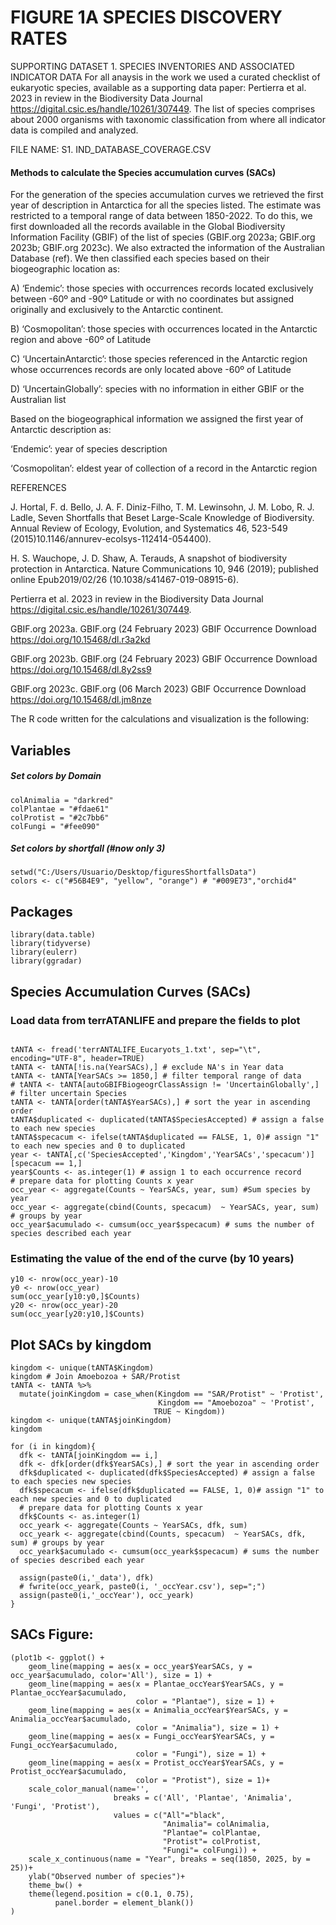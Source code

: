 
# FIGURE 1A SPECIES DISCOVERY RATES

SUPPORTING DATASET 1. SPECIES INVENTORIES AND ASSOCIATED INDICATOR DATA For all anaysis in the work we used a curated checklist of eukaryotic species, available as a supporting data paper: Pertierra et al. 2023 in review in the Biodiversity Data Journal https://digital.csic.es/handle/10261/307449. The list of species comprises about 2000 organisms with taxonomic classification from where all indicator data is compiled and analyzed. 

FILE NAME: S1. IND_DATABASE_COVERAGE.CSV

#### Methods to calculate the Species accumulation curves (SACs)

For the generation of the species accumulation curves we retrieved the first year of description in Antarctica for all the species listed. The estimate was restricted to a temporal range of data between 1850-2022. 
To do this, we first downloaded all the records available in the Global Biodiversity Information Facility (GBIF) of the list of species (GBIF.org 2023a; GBIF.org 2023b; GBIF.org 2023c). We also extracted the information of the Australian Database (ref). We then classified each species based on their biogeographic location as:

A)	‘Endemic’: those species with occurrences records located exclusively between -60º and -90º Latitude or with no coordinates but assigned originally and exclusively to the Antarctic continent.

B)	‘Cosmopolitan’: those species with occurrences located in the Antarctic region and above -60º of Latitude

C)	‘UncertainAntarctic’: those species referenced in the Antarctic region whose occurrences records are only located above -60º of Latitude

D)	‘UncertainGlobally’: species with no information in either GBIF or the Australian list

Based on the biogeographical information we assigned the first year of Antarctic description as:

‘Endemic’: year of species description

‘Cosmopolitan’: eldest year of collection of a record in the Antarctic region

REFERENCES

J. Hortal, F. d. Bello, J. A. F. Diniz-Filho, T. M. Lewinsohn, J. M. Lobo, R. J. Ladle, Seven Shortfalls that Beset Large-Scale Knowledge of Biodiversity. Annual Review of Ecology, Evolution, and Systematics 46, 523-549 (2015)10.1146/annurev-ecolsys-112414-054400).

H. S. Wauchope, J. D. Shaw, A. Terauds, A snapshot of biodiversity protection in Antarctica. Nature Communications 10, 946 (2019); published online Epub2019/02/26 (10.1038/s41467-019-08915-6).

Pertierra et al. 2023 in review in the Biodiversity Data Journal https://digital.csic.es/handle/10261/307449.

GBIF.org 2023a. GBIF.org (24 February 2023) GBIF Occurrence Download https://doi.org/10.15468/dl.r3a2kd

GBIF.org 2023b. GBIF.org (24 February 2023) GBIF Occurrence Download https://doi.org/10.15468/dl.8y2ss9

GBIF.org 2023c. GBIF.org (06 March 2023) GBIF Occurrence Download https://doi.org/10.15468/dl.jm8nze

The R code written for the calculations and visualization is the following:

## Variables

##### Set colors by Domain 

```{r}
colAnimalia = "darkred" 
colPlantae = "#fdae61" 
colProtist = "#2c7bb6" 
colFungi = "#fee090"
```

##### Set colors by shortfall (#now only 3)

```{r, message=FALSE, warning=FALSE}
setwd("C:/Users/Usuario/Desktop/figuresShortfallsData")
colors <- c("#56B4E9", "yellow", "orange") # "#009E73","orchid4"
```

## Packages

```{r message=FALSE, warning=FALSE}
library(data.table) 
library(tidyverse)
library(eulerr)
library(ggradar)
```

## Species Accumulation Curves (SACs)

### Load data from terrATANLIFE and prepare the fields to plot

```{r}

tANTA <- fread('terrANTALIFE_Eucaryots_1.txt', sep="\t", encoding="UTF-8", header=TRUE)
tANTA <- tANTA[!is.na(YearSACs),] # exclude NA's in Year data
tANTA <- tANTA[YearSACs >= 1850,] # filter temporal range of data
# tANTA <- tANTA[autoGBIFBiogeogrClassAssign != 'UncertainGlobally',] # filter uncertain Species
tANTA <- tANTA[order(tANTA$YearSACs),] # sort the year in ascending order 
tANTA$duplicated <- duplicated(tANTA$SpeciesAccepted) # assign a false to each new species 
tANTA$specacum <- ifelse(tANTA$duplicated == FALSE, 1, 0)# assign "1" to each new species and 0 to duplicated
year <- tANTA[,c('SpeciesAccepted','Kingdom','YearSACs','specacum')][specacum == 1,]
year$Counts <- as.integer(1) # assign 1 to each occurrence record
# prepare data for plotting Counts x year
occ_year <- aggregate(Counts ~ YearSACs, year, sum) #Sum species by year
occ_year <- aggregate(cbind(Counts, specacum)  ~ YearSACs, year, sum) # groups by year
occ_year$acumulado <- cumsum(occ_year$specacum) # sums the number of species described each year
```

### Estimating the value of the end of the curve (by 10 years)

```{r}
y10 <- nrow(occ_year)-10
y0 <- nrow(occ_year)
sum(occ_year[y10:y0,]$Counts)
y20 <- nrow(occ_year)-20
sum(occ_year[y20:y10,]$Counts)
```

## Plot SACs by kingdom

```{r, message=FALSE, warning=FALSE}
kingdom <- unique(tANTA$Kingdom)
kingdom # Join Amoebozoa + SAR/Protist
tANTA <- tANTA %>% 
  mutate(joinKingdom = case_when(Kingdom == "SAR/Protist" ~ 'Protist',
                                 Kingdom == "Amoebozoa" ~ 'Protist',
                                TRUE ~ Kingdom))
kingdom <- unique(tANTA$joinKingdom) 
kingdom

for (i in kingdom){
  dfk <- tANTA[joinKingdom == i,]
  dfk <- dfk[order(dfk$YearSACs),] # sort the year in ascending order 
  dfk$duplicated <- duplicated(dfk$SpeciesAccepted) # assign a false to each species new species 
  dfk$specacum <- ifelse(dfk$duplicated == FALSE, 1, 0)# assign "1" to each new species and 0 to duplicated
  # prepare data for plotting Counts x year
  dfk$Counts <- as.integer(1)
  occ_yeark <- aggregate(Counts ~ YearSACs, dfk, sum)
  occ_yeark <- aggregate(cbind(Counts, specacum)  ~ YearSACs, dfk, sum) # groups by year
  occ_yeark$acumulado <- cumsum(occ_yeark$specacum) # sums the number of species described each year
  
  assign(paste0(i,'_data'), dfk)
  # fwrite(occ_yeark, paste0(i, '_occYear.csv'), sep=";")
  assign(paste0(i,'_occYear'), occ_yeark)
}
```

## SACs Figure:

```{r, message=FALSE, warning=FALSE}
(plot1b <- ggplot() +
    geom_line(mapping = aes(x = occ_year$YearSACs, y = occ_year$acumulado, color='All'), size = 1) +
    geom_line(mapping = aes(x = Plantae_occYear$YearSACs, y = Plantae_occYear$acumulado, 
                            color = "Plantae"), size = 1) +
    geom_line(mapping = aes(x = Animalia_occYear$YearSACs, y = Animalia_occYear$acumulado, 
                            color = "Animalia"), size = 1) +
    geom_line(mapping = aes(x = Fungi_occYear$YearSACs, y = Fungi_occYear$acumulado, 
                            color = "Fungi"), size = 1) +
    geom_line(mapping = aes(x = Protist_occYear$YearSACs, y = Protist_occYear$acumulado, 
                            color = "Protist"), size = 1)+
    scale_color_manual(name='',
                       breaks = c('All', 'Plantae', 'Animalia', 'Fungi', 'Protist'),
                       values = c("All"="black",
                                  "Animalia"= colAnimalia,
                                  "Plantae"= colPlantae,
                                  "Protist"= colProtist,
                                  "Fungi"= colFungi)) +
    scale_x_continuous(name = "Year", breaks = seq(1850, 2025, by = 25))+
    ylab("Observed number of species")+
    theme_bw() +
    theme(legend.position = c(0.1, 0.75),
          panel.border = element_blank())
)
```

